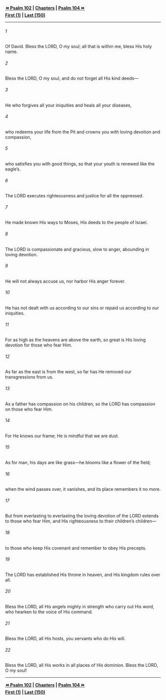   
**[⏪ Psalm 102](./Psalm%20102.md) | [Chapters](./_index.md) | [Psalm 104 ⏩](./Psalm%20104.md)**  
**[First (1)](./Psalm%201.md) | [Last (150)](./Psalm%20150.md)**  
  
---  
  
###### 1  
Of David. Bless the LORD, O my soul; all that is within me, bless His holy name.  
  
###### 2  
Bless the LORD, O my soul, and do not forget all His kind deeds—  
  
###### 3  
He who forgives all your iniquities and heals all your diseases,  
  
###### 4  
who redeems your life from the Pit and crowns you with loving devotion and compassion,  
  
###### 5  
who satisfies you with good things, so that your youth is renewed like the eagle’s.  
  
###### 6  
The LORD executes righteousness and justice for all the oppressed.  
  
###### 7  
He made known His ways to Moses, His deeds to the people of Israel.  
  
###### 8  
The LORD is compassionate and gracious, slow to anger, abounding in loving devotion.  
  
###### 9  
He will not always accuse us, nor harbor His anger forever.  
  
###### 10  
He has not dealt with us according to our sins or repaid us according to our iniquities.  
  
###### 11  
For as high as the heavens are above the earth, so great is His loving devotion for those who fear Him.  
  
###### 12  
As far as the east is from the west, so far has He removed our transgressions from us.  
  
###### 13  
As a father has compassion on his children, so the LORD has compassion on those who fear Him.  
  
###### 14  
For He knows our frame; He is mindful that we are dust.  
  
###### 15  
As for man, his days are like grass—he blooms like a flower of the field;  
  
###### 16  
when the wind passes over, it vanishes, and its place remembers it no more.  
  
###### 17  
But from everlasting to everlasting the loving devotion of the LORD extends to those who fear Him, and His righteousness to their children’s children—  
  
###### 18  
to those who keep His covenant and remember to obey His precepts.  
  
###### 19  
The LORD has established His throne in heaven, and His kingdom rules over all.  
  
###### 20  
Bless the LORD, all His angels mighty in strength who carry out His word, who hearken to the voice of His command.  
  
###### 21  
Bless the LORD, all His hosts, you servants who do His will.  
  
###### 22  
Bless the LORD, all His works in all places of His dominion. Bless the LORD, O my soul!  
  
  
---  
  
**[⏪ Psalm 102](./Psalm%20102.md) | [Chapters](./_index.md) | [Psalm 104 ⏩](./Psalm%20104.md)**  
**[First (1)](./Psalm%201.md) | [Last (150)](./Psalm%20150.md)**  
  
